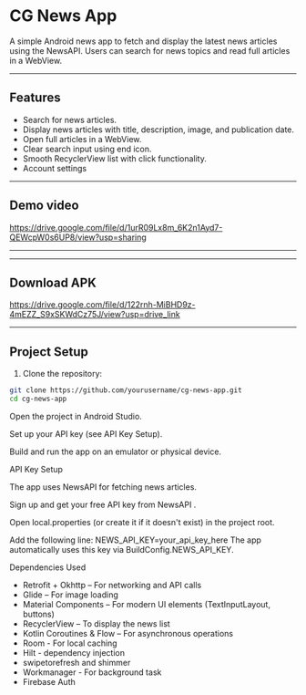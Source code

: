 # CG News App

A simple Android news app to fetch and display the latest news articles using the NewsAPI. Users can search for news topics and read full articles in a WebView.

---

## Features

- Search for news articles.
- Display news articles with title, description, image, and publication date.
- Open full articles in a WebView.
- Clear search input using end icon.
- Smooth RecyclerView list with click functionality.
- Account settings

---

## Demo video

<a href="https://drive.google.com/file/d/1urR09Lx8m_6K2n1Ayd7-QEWcpW0s6UP8/view?usp=sharing" target="blank">https://drive.google.com/file/d/1urR09Lx8m_6K2n1Ayd7-QEWcpW0s6UP8/view?usp=sharing</a>

---

---

## Download APK

<a href="https://drive.google.com/file/d/122rnh-MiBHD9z-4mEZZ_S9xSKWdCz75J/view?usp=drive_link" target="blank">https://drive.google.com/file/d/122rnh-MiBHD9z-4mEZZ_S9xSKWdCz75J/view?usp=drive_link</a>

---

## Project Setup

1. Clone the repository:

```bash
git clone https://github.com/yourusername/cg-news-app.git
cd cg-news-app
```

Open the project in Android Studio.

Set up your API key (see API Key Setup).

Build and run the app on an emulator or physical device.

API Key Setup

The app uses NewsAPI
 for fetching news articles.

Sign up and get your free API key from NewsAPI
.

Open local.properties (or create it if it doesn't exist) in the project root.

Add the following line:
NEWS_API_KEY=your_api_key_here
The app automatically uses this key via BuildConfig.NEWS_API_KEY.

Dependencies Used

- Retrofit + Okhttp – For networking and API calls
- Glide – For image loading
- Material Components – For modern UI elements (TextInputLayout, buttons)
- RecyclerView – To display the news list
- Kotlin Coroutines & Flow – For asynchronous operations
- Room - For local caching
- Hilt - dependency injection
- swipetorefresh and shimmer
- Workmanager - For background task
- Firebase Auth
